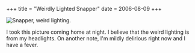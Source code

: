+++
title = "Weirdly Lighted Snapper"
date = 2006-08-09
+++

![Snapper, weird lighting.](/photos/WeirdlyLightedSnapper.jpg "turtle on hwy 24, weird lighting")

I took this picture coming home at night. I believe that the weird lighting is from my headlights. On another note, I'm mildly delirious right now and I have a fever.
